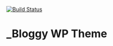 [![Build Status](https://travis-ci.com/rb-bishoy/bloggy-wp-theme.svg?branch=master)](https://travis-ci.com/rb-bishoy/bloggy-wp-theme)

_Bloggy WP Theme
===